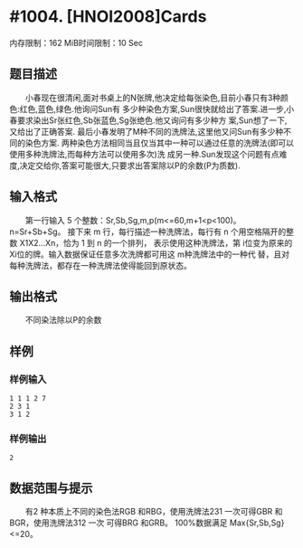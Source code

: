 # #1004. [HNOI2008]Cards

内存限制：162 MiB时间限制：10 Sec

## 题目描述

　　小春现在很清闲,面对书桌上的N张牌,他决定给每张染色,目前小春只有3种颜色:红色,蓝色,绿色.他询问Sun有
多少种染色方案,Sun很快就给出了答案.进一步,小春要求染出Sr张红色,Sb张蓝色,Sg张绝色.他又询问有多少种方
案,Sun想了一下,又给出了正确答案. 最后小春发明了M种不同的洗牌法,这里他又问Sun有多少种不同的染色方案.
两种染色方法相同当且仅当其中一种可以通过任意的洗牌法(即可以使用多种洗牌法,而每种方法可以使用多次)洗
成另一种.Sun发现这个问题有点难度,决定交给你,答案可能很大,只要求出答案除以P的余数(P为质数).

## 输入格式

　　第一行输入 5 个整数：Sr,Sb,Sg,m,p(m<=60,m+1<p<100)。n=Sr+Sb+Sg。
接下来 m 行，每行描述一种洗牌法，每行有 n 个用空格隔开的整数 X1X2...Xn，恰为 1 到 n 的一个排列，
表示使用这种洗牌法，第 i位变为原来的 Xi位的牌。输入数据保证任意多次洗牌都可用这 m种洗牌法中的一种代
替，且对每种洗牌法，都存在一种洗牌法使得能回到原状态。


## 输出格式

　　不同染法除以P的余数

## 样例

### 样例输入

    
    1 1 1 2 7
    2 3 1
    3 1 2
    

### 样例输出

    
    2
    

## 数据范围与提示

　　有2 种本质上不同的染色法RGB 和RBG，使用洗牌法231 一次可得GBR 和BGR，使用洗牌法312 一次 可得BRG 
和GRB。
100%数据满足 Max{Sr,Sb,Sg}<=20。
